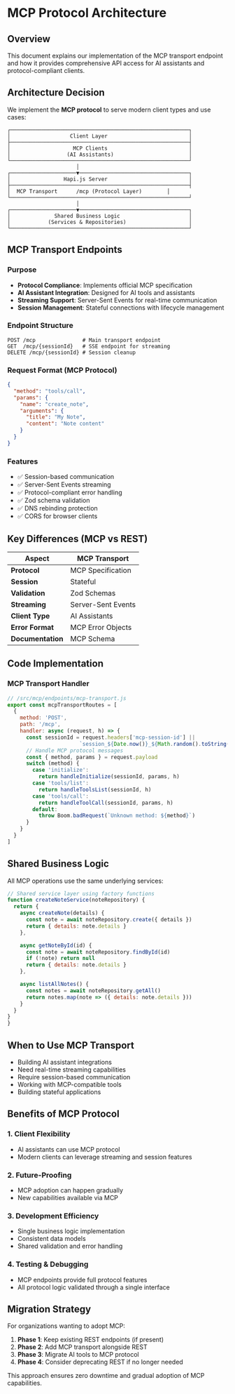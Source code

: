# MCP Protocol Architecture

## Overview

This document explains our implementation of the MCP transport endpoint and how it provides comprehensive API access for AI assistants and protocol-compliant clients.

## Architecture Decision

We implement the **MCP protocol** to serve modern client types and use cases:

```
┌─────────────────────────────────────────────────────────┐
│                   Client Layer                          │
├─────────────────────────────────────────────────────────┤
│                    MCP Clients                          │
│                  (AI Assistants)                        │
└─────────────────────────────────────────────────────────┘
                      │
┌─────────────────────▼───────────────────────────────────┐
│                 Hapi.js Server                          │
├─────────────────────────────────────────────────────────┤
│  MCP Transport      /mcp (Protocol Layer)        │
└─────────────────────────────────────────────────────────┘
                      │
┌─────────────────────▼───────────────────────────────────┐
│              Shared Business Logic                      │
│            (Services & Repositories)                    │
└─────────────────────────────────────────────────────────┘
```

## MCP Transport Endpoints

### Purpose
- **Protocol Compliance**: Implements official MCP specification
- **AI Assistant Integration**: Designed for AI tools and assistants
- **Streaming Support**: Server-Sent Events for real-time communication
- **Session Management**: Stateful connections with lifecycle management

### Endpoint Structure
```
POST /mcp               # Main transport endpoint
GET  /mcp/{sessionId}   # SSE endpoint for streaming
DELETE /mcp/{sessionId} # Session cleanup
```

### Request Format (MCP Protocol)
```json
{
  "method": "tools/call",
  "params": {
    "name": "create_note",
    "arguments": {
      "title": "My Note",
      "content": "Note content"
    }
  }
}
```

### Features
- ✅ Session-based communication
- ✅ Server-Sent Events streaming
- ✅ Protocol-compliant error handling
- ✅ Zod schema validation
- ✅ DNS rebinding protection
- ✅ CORS for browser clients

## Key Differences (MCP vs REST)

| Aspect | MCP Transport |
|--------|---------------|
| **Protocol** | MCP Specification |
| **Session** | Stateful |
| **Validation** | Zod Schemas |
| **Streaming** | Server-Sent Events |
| **Client Type** | AI Assistants |
| **Error Format** | MCP Error Objects |
| **Documentation** | MCP Schema |

## Code Implementation

### MCP Transport Handler
```javascript
// /src/mcp/endpoints/mcp-transport.js
export const mcpTransportRoutes = [
  {
    method: 'POST',
    path: '/mcp',
    handler: async (request, h) => {
      const sessionId = request.headers['mcp-session-id'] || 
                       `session_${Date.now()}_${Math.random().toString(36).substr(2, 9)}`
      // Handle MCP protocol messages
      const { method, params } = request.payload
      switch (method) {
        case 'initialize':
          return handleInitialize(sessionId, params, h)
        case 'tools/list':
          return handleToolsList(sessionId, h)
        case 'tools/call':
          return handleToolCall(sessionId, params, h)
        default:
          throw Boom.badRequest(`Unknown method: ${method}`)
      }
    }
  }
]
```

## Shared Business Logic

All MCP operations use the same underlying services:

```javascript
// Shared service layer using factory functions
function createNoteService(noteRepository) {
  return {
    async createNote(details) {
      const note = await noteRepository.create({ details })
      return { details: note.details }
    },

    async getNoteById(id) {
      const note = await noteRepository.findById(id)
      if (!note) return null
      return { details: note.details }
    },

    async listAllNotes() {
      const notes = await noteRepository.getAll()
      return notes.map(note => ({ details: note.details }))
    }
  }
}
}
```

## When to Use MCP Transport
- Building AI assistant integrations
- Need real-time streaming capabilities
- Require session-based communication
- Working with MCP-compatible tools
- Building stateful applications

## Benefits of MCP Protocol

### 1. **Client Flexibility**
- AI assistants can use MCP protocol
- Modern clients can leverage streaming and session features

### 2. **Future-Proofing**
- MCP adoption can happen gradually
- New capabilities available via MCP

### 3. **Development Efficiency**
- Single business logic implementation
- Consistent data models
- Shared validation and error handling

### 4. **Testing & Debugging**
- MCP endpoints provide full protocol features
- All protocol logic validated through a single interface

## Migration Strategy

For organizations wanting to adopt MCP:

1. **Phase 1**: Keep existing REST endpoints (if present)
2. **Phase 2**: Add MCP transport alongside REST
3. **Phase 3**: Migrate AI tools to MCP protocol
4. **Phase 4**: Consider deprecating REST if no longer needed

This approach ensures zero downtime and gradual adoption of MCP capabilities.
